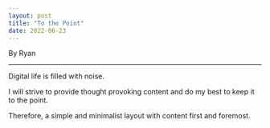 ```yaml
---
layout: post
title: "To the Point"
date: 2022-06-23
---
```


By Ryan

---

Digital life is filled with noise. 

I will strive to provide thought provoking content and do my best to keep it to the point. 

Therefore, a simple and minimalist layout with content first and foremost. 
